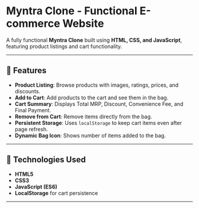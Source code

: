 # Myntra Clone - Functional E-commerce Website

A fully functional **Myntra Clone** built using **HTML, CSS, and JavaScript**, featuring product listings and cart functionality.

---

## 🔹 Features

- **Product Listing**: Browse products with images, ratings, prices, and discounts.
- **Add to Cart**: Add products to the cart and see them in the bag.
- **Cart Summary**: Displays Total MRP, Discount, Convenience Fee, and Final Payment.
- **Remove from Cart**: Remove items directly from the bag.
- **Persistent Storage**: Uses `localStorage` to keep cart items even after page refresh.
- **Dynamic Bag Icon**: Shows number of items added to the bag.

---

## 🔹 Technologies Used

- **HTML5**
- **CSS3**
- **JavaScript (ES6)**
- **LocalStorage** for cart persistence

---
